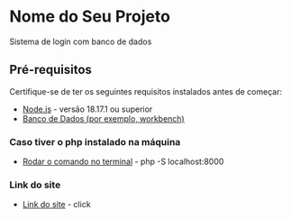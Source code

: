 # Nome do Seu Projeto

Sistema de login com banco de dados

## Pré-requisitos

Certifique-se de ter os seguintes requisitos instalados antes de começar:

- [Node.js](https://nodejs.org/) - versão 18.17.1 ou superior
- [Banco de Dados (por exemplo, workbench)](https://www.mysql.com/products/workbench/)

### Caso tiver o php instalado na máquina

- [Rodar o comando no terminal](https://www.php.net/) - php -S localhost:8000

### Link do site 

- [Link do site](http://localhost:3000/Site%20real/index.php) - click
